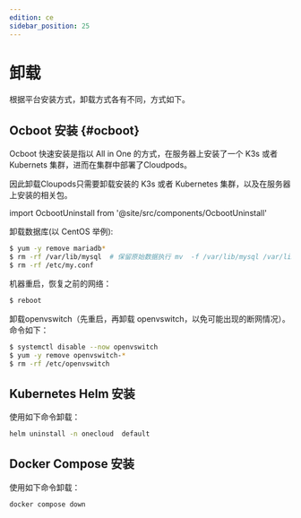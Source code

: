 ```yaml
---
edition: ce
sidebar_position: 25
---
```


# 卸载

根据平台安装方式，卸载方式各有不同，方式如下。

##  Ocboot 安装 {#ocboot}

Ocboot 快速安装是指以 All in One 的方式，在服务器上安装了一个 K3s 或者 Kubernets 集群，进而在集群中部署了Cloudpods。

因此卸载Cloupods只需要卸载安装的 K3s 或者 Kubernetes 集群，以及在服务器上安装的相关包。

import OcbootUninstall from '@site/src/components/OcbootUninstall'

<OcbootUninstall />

卸载数据库(以 CentOS 举例):

```bash
$ yum -y remove mariadb*
$ rm -rf /var/lib/mysql  # 保留原始数据执行 mv  -f /var/lib/mysql /var/lib/mysql.$(date +"%Y%m%d-%H%M").bak
$ rm -rf /etc/my.conf
```

机器重启，恢复之前的网络：

```bash
$ reboot
```

卸载openvswitch（先重启，再卸载 openvswitch，以免可能出现的断网情况）。命令如下：

```bash
$ systemctl disable --now openvswitch
$ yum -y remove openvswitch-*
$ rm -rf /etc/openvswitch
```

## Kubernetes Helm 安装

使用如下命令卸载：

```bash
helm uninstall -n onecloud  default
```

## Docker Compose 安装

使用如下命令卸载：

```bash
docker compose down
````
